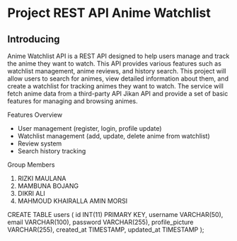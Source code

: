 
# Project REST API Anime Watchlist

## Introducing
Anime Watchlist API is a REST API designed to help users manage and track the anime they want to watch. This API provides various features such as watchlist management, anime reviews, and history search.  This project will allow users to search for animes, view detailed information about them, and create a watchlist for tracking animes they want to watch. The service will fetch anime data from a third-party API Jikan API and provide a set of basic features for managing and browsing animes.

Features Overview
- User management (register, login, profile update)
- Watchlist management (add, update, delete anime from watchlist)
- Review system
- Search history tracking

Group Members
1. RIZKI MAULANA
2. MAMBUNA BOJANG
3. DIKRI ALI
4. MAHMOUD KHAIRALLA AMIN MORSI

CREATE TABLE users (
    id INT(11) PRIMARY KEY,
    username VARCHAR(50),
    email VARCHAR(100),
    password VARCHAR(255),
    profile_picture VARCHAR(255),
    created_at TIMESTAMP,
    updated_at TIMESTAMP
);
